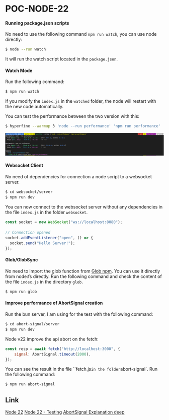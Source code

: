 # POC-NODE-22

#### Running package.json scripts

No need to use the following command `npm run watch`, you can use node directly:

```bash
$ node --run watch
```

It will run the watch script located in the `package.json`.

#### Watch Mode

Run the following command:

```bash
$ npm run watch
```

If you modify the `index.js` in the `watched` folder, the node will restart with the new code automatically.

You can test the performance between the two version with this:

```bash
$ hyperfine --warmup 3 'node --run performance' 'npm run performance'
```

![1.png](./documentation/1.png)

#### Websocket Client

No need of dependencies for connection a node script to a websocket server.

```bash
$ cd websocket/server
$ npm run dev
```

You can now connect to the websocket server without any dependencies in the file `index.js` in the folder `websocket`.

```js
const socket = new WebSocket("ws://localhost:8080");

// Connection opened
socket.addEventListener("open", () => {
  socket.send("Hello Server!");
});
```

#### Glob/GlobSync

No need to import the glob function from [Glob npm](https://www.npmjs.com/package/glob).
You can use it directly from node:fs directly. Run the following command and check the content of the file `index.js` in the directory `glob`.

```bash
$ npm run glob
```

#### Improve performance of AbortSignal creation

Run the bun server, I am using for the test with the following command:

```bash
$ cd abort-signal/server
$ npm run dev
```

Node v22 improve the api abort on the fetch:

```js
const resp = await fetch("http://localhost:3000", {
    signal: AbortSignal.timeout(2000),
});
```

You can see the result in the file ``fetch.js` in the folder `abort-signal`. Run the following command:

```bash
$ npm run abort-signal
```

## Link

[Node 22](https://nodejs.org/en/blog/announcements/v22-release-announce#improve-performance-of-abortsignal-creation)
[Node 22 - Testing](https://blog.appsignal.com/2024/05/07/whats-new-in-nodejs-22.html)
[AbortSignal Explanation deep](https://openjsf.org/blog/using-abortsignal-in-node-js)

